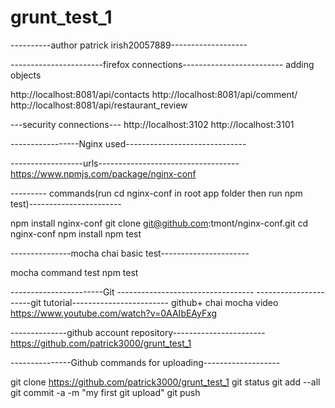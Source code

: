 # grunt_test_1

----------author patrick irish20057889-------------------



-----------------------firefox connections-------------------------
adding objects


http://localhost:8081/api/contacts
http://localhost:8081/api/comment/
http://localhost:8081/api/restaurant_review

---security connections---
http://localhost:3102
http://localhost:3101

-----------------Nginx  used------------------------------

------------------urls-----------------------------------
https://www.npmjs.com/package/nginx-conf

--------- commands(run cd nginx-conf in root app folder then run npm test)-----------------------

npm install nginx-conf
git clone git@github.com:tmont/nginx-conf.git
cd nginx-conf
npm install
npm test


---------------mocha chai basic test----------------------

mocha command test
npm test 



-----------------------Git ----------------------------------
----------------------git tutorial------------------------
 github+ chai mocha video
https://www.youtube.com/watch?v=0AAIbEAyFxg


--------------github account repository-----------------------
https://github.com/patrick3000/grunt_test_1

---------------Github commands for uploading-------------------

git clone https://github.com/patrick3000/grunt_test_1
git status
git add --all
git commit -a -m "my first git upload"
git push
